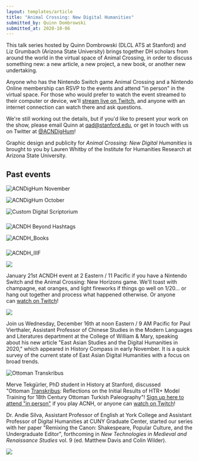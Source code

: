 ```yaml
---
layout: templates/article
title: "Animal Crossing: New Digital Humanities"
submitted_by: Quinn Dombrowski
submitted_at: 2020-10-06
---
```


This talk series hosted by Quinn Dombrowski (DLCL ATS at Stanford) and Liz Grumbach (Arizona State University) brings together DH scholars from around the world in the virtual space of Animal Crossing, in order to discuss something new: a new article, a new project, a new book, or another new undertaking.


Anyone who has the Nintendo Switch game Animal Crossing and a Nintendo Online membership can RSVP to the events and attend "in person" in the virtual space. For those who would prefer to watch the event streamed to their computer or device, we'll [stream live on Twitch](https://www.twitch.tv/acndighum), and anyone with an internet connection can watch there and ask questions.


We're still working out the details, but if you'd like to present your work on the show, please email Quinn at [qad@stanford.edu](mailto:qad@stanford.edu), or get in touch with us on Twitter at [@ACNDigHum](https://twitter.com/acndighum)!


Graphic design and publicity for *Animal Crossing: New Digital Humanities* is brought to you by Lauren Whitby of the Institute for Humanities Research at Arizona State University.


Past events
-----------


![ACNDigHum November](https://live.staticflickr.com/65535/51467565925_50f36cde7d_b.jpg)


![ACNDigHum October](https://live.staticflickr.com/65535/51467565890_a712592482_b.jpg)



![Custom Digital Scriptorium](https://live.staticflickr.com/65535/51247978855_c1493bab04_b.jpg)


###


![ACNDH Beyond Hashtags](https://live.staticflickr.com/65535/51170917626_b0c42317ee_b.jpg)


![ACNDH_Books](https://live.staticflickr.com/65535/50935890436_de615fd103_b.jpg)


###


![ACNDH_IIIF](https://live.staticflickr.com/65535/50861440638_7dbbbfee8f_b.jpg)





![](https://live.staticflickr.com/65535/50845252753_bfca881d69_b.jpg)


January 21st ACNDH event at 2 Eastern / 11 Pacific if you have a Nintendo Switch and the Animal Crossing: New Horizons game. We'll toast with champagne, eat oranges, and light fireworks if things go well on 1/20... or hang out together and process what happened otherwise. Or anyone can [watch on Twitch](https://www.twitch.tv/acndighum)!





![](https://live.staticflickr.com/65535/50691772893_0c3a5fb6c5_b.jpg)


Join us Wednesday, December 16th at noon Eastern / 9 AM Pacific for Paul Vierthaler, Assistant Professor of Chinese Studies in the Modern Languages and Literatures department at the College of William & Mary, speaking about his new article "East Asian Studies and the Digital Humanities in 2020," which appeared in History Compass in early November. It is a quick survey of the current state of East Asian Digital Humanities with a focus on broad trends.





![Ottoman Transkribus](https://live.staticflickr.com/65535/50625597441_e7f7c9ba40_b.jpg)


Merve Tekgürler, PhD student in History at Stanford, discussed "Ottoman [Transkribus](https://transkribus.eu/): Reflections on the Initial Results of HTR+ Model Training for 18th Century Ottoman Turkish Paleography"! [Sign up here to attend "in person"](https://forms.gle/qGi9cxNqr8Y9LYLQ8) if you play ACNH, or anyone can [watch on Twitch](https://www.twitch.tv/acndighum)!


Dr. Andie Silva, Assistant Professor of English at York College and Assistant Professor of Digital Humanities at CUNY Graduate Center, started our series with her paper "Remixing the Canon: Shakespeare, Popular Culture, and the Undergraduate Editor", forthcoming in *New Technologies in Medieval and Renaissance Studies* vol. 9 (ed. Matthew Davis and Colin Wilder).


![](https://live.staticflickr.com/65535/50433345736_40fb2160ce_b.jpg)



